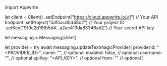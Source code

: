 import Appwrite

let client = Client()
    .setEndpoint("https://cloud.appwrite.io/v1") // Your API Endpoint
    .setProject("5df5acd0d48c2") // Your project ID
    .setKey("919c2d18fb5d4...a2ae413da83346ad2") // Your secret API key

let messaging = Messaging(client)

let provider = try await messaging.updateTextmagicProvider(
    providerId: "<PROVIDER_ID>",
    name: "<NAME>", // optional
    enabled: false, // optional
    username: "<USERNAME>", // optional
    apiKey: "<API_KEY>", // optional
    from: "<FROM>" // optional
)

